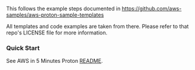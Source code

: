 This follows the example steps documented in
https://github.com/aws-samples/aws-proton-sample-templates

All templates and code examples are taken from there. Please
refer to that repo's LICENSE file for more information.

### Quick Start

See AWS in 5 Minutes Proton [README](https://github.com/PaulDuvall/aws-5-mins/tree/main/proton).